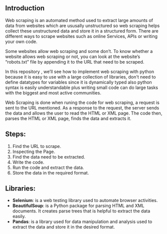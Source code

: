 ## Introduction

Web scraping is an automated method used to extract large amounts of data from websites which are ususally unstructured so web scraping helps collect 
these unstructured data and store it in a structured form.
There are different ways to scrape websites such as online Services, APIs or writing your own code. 

Some websites allow web scraping and some don’t. To know whether a website allows web scraping or not, you can look at the website’s “robots.txt” file by 
appending it to the URL that need to be scraped.

In this repository , we’ll see how to implement web scraping with python because it is easy to use with a large collection of libraries, 
don't need to define datatypes for variables since it is dynamically typed also python syntax is easily understandable plus writing small code can do large tasks with 
the biggest and most active communities.

Web Scraping is done when runing the code for web scraping, a request is sent to the URL mentioned. As a response to the request, the server sends the data and allows
the user to read the HTML or XML page. The code then, parses the HTML or XML page, finds the data and extracts it. 

## Steps:

1. Find the URL to scrape.
2. Inspecting the Page.
3. Find the data need to be extracted.
4. Write the code.
5. Run the code and extract the data.
6. Store the data in the required format.

## Libraries:
- __Selenium__: is a web testing library used to automate browser activities.
- __BeautifulSoup__: is a Python package for parsing HTML and XML documents. It creates parse trees that is helpful to extract the data easily.
- __Pandas__: is a library used for data manipulation and analysis used to extract the data and store it in the desired format. 
